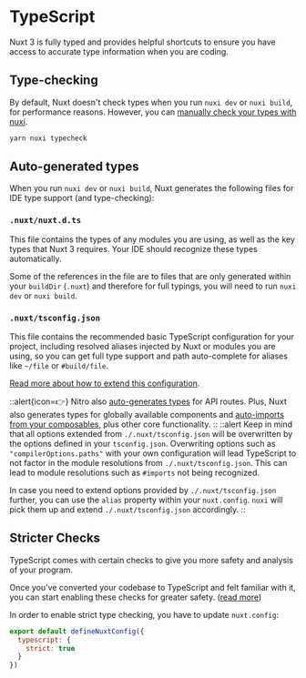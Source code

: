 # TypeScript

Nuxt 3 is fully typed and provides helpful shortcuts to ensure you have access to accurate type information when you are coding.

## Type-checking

By default, Nuxt doesn't check types when you run `nuxi dev` or `nuxi build`, for performance reasons. However, you can [manually check your types with nuxi](/api/commands/typecheck).

```bash
yarn nuxi typecheck
```

## Auto-generated types

When you run `nuxi dev` or `nuxi build`, Nuxt generates the following files for IDE type support (and type-checking):

### `.nuxt/nuxt.d.ts`

This file contains the types of any modules you are using, as well as the key types that Nuxt 3 requires. Your IDE should recognize these types automatically.

Some of the references in the file are to files that are only generated within your `buildDir` (`.nuxt`) and therefore for full typings, you will need to run `nuxi dev` or `nuxi build`.

### `.nuxt/tsconfig.json`

This file contains the recommended basic TypeScript configuration for your project, including resolved aliases injected by Nuxt or modules you are using, so you can get full type support and path auto-complete for aliases like `~/file` or `#build/file`.

[Read more about how to extend this configuration](/guide/directory-structure/tsconfig).

::alert{icon=👉}
Nitro also [auto-generates types](/guide/concepts/server-engine#typed-api-routes) for API routes. Plus, Nuxt also generates types for globally available components and [auto-imports from your composables](/guide/directory-structure/composables), plus other core functionality.
::
::alert
Keep in mind that all options extended from `./.nuxt/tsconfig.json` will be overwritten by the options defined in your `tsconfig.json`.
Overwriting options such as `"compilerOptions.paths"` with your own configuration will lead TypeScript to not factor in the module resolutions from `./.nuxt/tsconfig.json`. This can lead to module resolutions such as `#imports` not being recognized.

In case you need to extend options provided by `./.nuxt/tsconfig.json` further, you can use the `alias` property within your `nuxt.config`. `nuxi` will pick them up and extend `./.nuxt/tsconfig.json` accordingly.
::

## Stricter Checks

TypeScript comes with certain checks to give you more safety and analysis of your program.

Once you’ve converted your codebase to TypeScript and felt familiar with it, you can start enabling these checks for greater safety. ([read more](https://www.typescriptlang.org/docs/handbook/migrating-from-javascript.html#getting-stricter-checks))

In order to enable strict type checking, you have to update `nuxt.config`:

```js
export default defineNuxtConfig({
  typescript: {
    strict: true
  }
})
```
